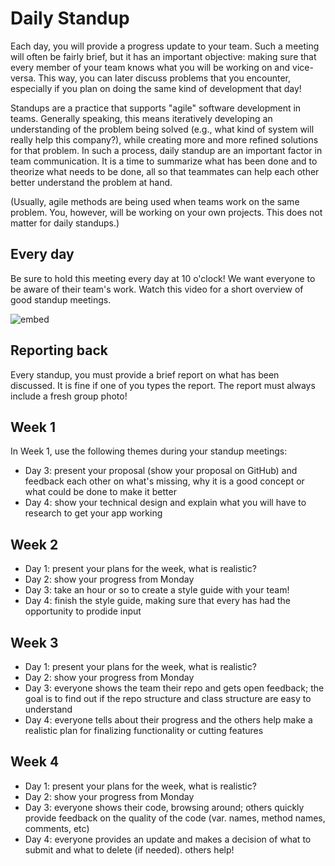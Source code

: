 # Daily Standup

Each day, you will provide a progress update to your team. Such a meeting will often be fairly brief, but it has an important objective: making sure that every member of your team knows what you will be working on and vice-versa. This way, you can later discuss problems that you encounter, especially if you plan on doing the same kind of development that day!

Standups are a practice that supports "agile" software development in teams. Generally speaking, this means iteratively developing an understanding of the problem being solved (e.g., what kind of system will really help this company?), while creating more and more refined solutions for that problem. In such a process, daily standup are an important factor in team communication. It is a time to summarize what has been done and to theorize what needs to be done, all so that teammates can help each other better understand the problem at hand.

(Usually, agile methods are being used when teams work on the same problem. You, however, will be working on your own projects. This does not matter for daily standups.)

## Every day

Be sure to hold this meeting every day at 10 o'clock! We want everyone to be aware of their team's work. Watch this video for a short overview of good standup meetings.

![embed](https://www.youtube.com/embed/42hFGMVszkQ?rel=0&amp;showinfo=0)

## Reporting back

Every standup, you must provide a brief report on what has been discussed. It is fine if one of you types the report. The report must always include a fresh group photo!

## Week 1

In Week 1, use the following themes during your standup meetings:

- Day 3: present your proposal (show your proposal on GitHub) and feedback each other on what's missing, why it is a good concept or what could be done to make it better
- Day 4: show your technical design and explain what you will have to research to get your app working

## Week 2

- Day 1: present your plans for the week, what is realistic?
- Day 2: show your progress from Monday
- Day 3: take an hour or so to create a style guide with your team!
- Day 4: finish the style guide, making sure that every has had the opportunity to prodide input

## Week 3 ##

- Day 1: present your plans for the week, what is realistic?
- Day 2: show your progress from Monday
- Day 3: everyone shows the team their repo and gets open feedback; the goal is to find out if the repo structure and class structure are easy to understand
- Day 4: everyone tells about their progress and the others help make a realistic plan for finalizing functionality or cutting features

## Week 4

- Day 1: present your plans for the week, what is realistic?
- Day 2: show your progress from Monday
- Day 3: everyone shows their code, browsing around; others quickly provide feedback on the quality of the code (var. names, method names, comments, etc)
- Day 4: everyone provides an update and makes a decision of what to submit and what to delete (if needed). others help!
